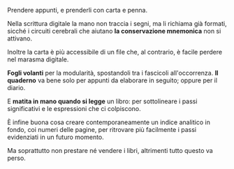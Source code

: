Prendere appunti, e prenderli con carta e penna.

Nella scrittura digitale la mano non traccia i segni, ma li richiama già formati, sicché i circuiti cerebrali che aiutano **la conservazione mnemonica** non si attivano.

Inoltre la carta è più accessibile di un file che, al contrario, è facile perdere nel marasma digitale.

**Fogli volanti** per la modularità, spostandoli tra i fascicoli all'occorrenza. **Il quaderno** va bene solo per appunti da elaborare in seguito; oppure per il diario.

E **matita in mano quando si legge** un libro: per sottolineare i passi significativi e le espressioni che ci colpiscono.

È infine buona cosa creare contemporaneamente un indice analitico in fondo, coi numeri delle pagine, per ritrovare più facilmente i passi evidenziati in un futuro momento.

Ma soprattutto non prestare né vendere i libri, altrimenti tutto questo va perso.